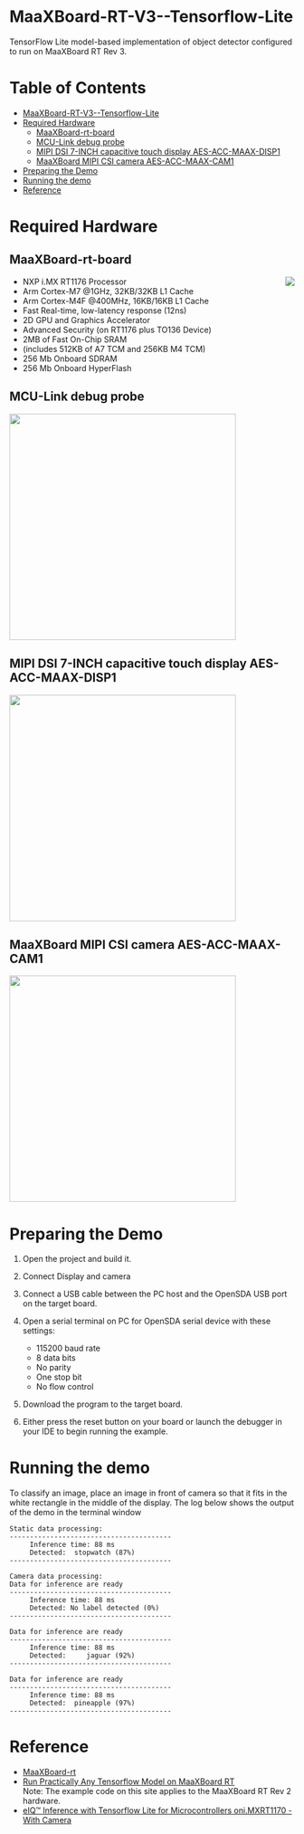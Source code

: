 # MaaXBoard-RT-V3--Tensorflow-Lite
TensorFlow Lite model-based implementation of object detector configured to run on MaaXBoard RT Rev 3.

# Table of Contents <!-- omit in toc -->
- [MaaXBoard-RT-V3--Tensorflow-Lite](#maaxboard-rt-v3--tensorflow-lite)
- [Required Hardware](#required-hardware)
  - [MaaXBoard-rt-board](#maaxboard-rt-board)
  - [MCU-Link debug probe](#mcu-link-debug-probe)
  - [MIPI DSI 7-INCH capacitive touch display AES-ACC-MAAX-DISP1](#mipi-dsi-7-inch-capacitive-touch-display-aes-acc-maax-disp1)
  - [MaaXBoard MIPI CSI camera AES-ACC-MAAX-CAM1](#maaxboard-mipi-csi-camera-aes-acc-maax-cam1)
- [Preparing the Demo](#preparing-the-demo)
- [Running the demo](#running-the-demo)
- [Reference](#reference)
# Required Hardware

## MaaXBoard-rt-board 

[<img align="right" src="https://www.avnet.com/opasdata/d120001/derivates/2/072/243/762/TNN19178_web.jpg">](https://www.avnet.com/wps/portal/us/products/avnet-boards/avnet-board-families/maaxboard/maaxboard-rt/)
- NXP i.MX RT1176 Processor
- Arm Cortex-M7 @1GHz, 32KB/32KB L1 Cache
- Arm Cortex-M4F @400MHz, 16KB/16KB L1 Cache
- Fast Real-time, low-latency response (12ns)
- 2D GPU and Graphics Accelerator
- Advanced Security (on RT1176 plus TO136 Device)
- 2MB of Fast On-Chip SRAM
- (includes 512KB of A7 TCM and 256KB M4 TCM)
- 256 Mb Onboard SDRAM
- 256 Mb Onboard HyperFlash

## MCU-Link debug probe

[<img width="400" src="https://www.nxp.com/assets/images/en/dev-board-image/MCU-LINK-TOP.jpg">](https://www.avnet.com/shop/us/products/nxp/mcu-link-3074457345644906182/)

## MIPI DSI 7-INCH capacitive touch display AES-ACC-MAAX-DISP1

[<img width="400" src="https://www.avnet.com/opasdata/d120001/derivates/2/072/242/815/Disp1_web.jpg">](https://www.avnet.com/shop/us/products/avnet-engineering-services/aes-acc-maax-disp1-3074457345642357170?krypto=FJFBRsl95iTv7wDNuSR8nKfh4sDa6wB9tRUqa52bF9fY8qx%2F7OjPbCiUNS6NdeU%2FTw2C17S6PEcEqiaAm6FCSHthotP00D7734JXiaXbNjB8KklgQy8Ie4MclHZgTePrekjNQS2KTRs8J2k1oyje7g%3D%3D)

## MaaXBoard MIPI CSI camera AES-ACC-MAAX-CAM1 
[<img width="400" src="https://www.avnet.com/opasdata/d120001/derivates/2/072/242/829/AES-ACC-MAAX-CAM1-Image_web.jpg">](https://www.avnet.com/shop/us/products/avnet-engineering-services/aes-acc-maax-cam1-3074457345642357172/)


# Preparing the Demo
1.  Open the project and build it.

2.  Connect Display and camera
   
3.  Connect a USB cable between the PC host and the OpenSDA USB port on the target board.

4.  Open a serial terminal on PC for OpenSDA serial device with these settings:
    - 115200 baud rate
    - 8 data bits
    - No parity
    - One stop bit
    - No flow control
  
5.  Download the program to the target board.

6.  Either press the reset button on your board or launch the debugger in your IDE to begin running the example.

# Running the demo

To classify an image, place an image in front of camera so that it fits in the
white rectangle in the middle of the display.
The log below shows the output of the demo in the terminal window

```console
Static data processing:
----------------------------------------
     Inference time: 88 ms
     Detected:  stopwatch (87%)
----------------------------------------

Camera data processing:
Data for inference are ready
----------------------------------------
     Inference time: 88 ms
     Detected: No label detected (0%)
----------------------------------------

Data for inference are ready
----------------------------------------
     Inference time: 88 ms
     Detected:     jaguar (92%)
----------------------------------------

Data for inference are ready
----------------------------------------
     Inference time: 88 ms
     Detected:  pineapple (97%)
----------------------------------------
```
# Reference

* [MaaXBoard-rt](https://www.avnet.com/wps/portal/us/products/avnet-boards/avnet-board-families/maaxboard/maaxboard-rt/)
* [Run Practically Any Tensorflow Model on MaaXBoard RT](https://www.hackster.io/monica/run-practically-any-tensorflow-model-on-maaxboard-rt-b2e1c2/)<br> Note: The example code on this site applies to the MaaXBoard RT Rev 2 hardware.
* [eIQ™ Inference with Tensorflow Lite for Microcontrollers oni.MXRT1170 -With Camera](https://community.nxp.com/t5/eIQ-Machine-Learning-Software/Getting-Started-with-TensorFlow-Lite-for-Microcontrollers-on-i/ta-p/1124103?attachment-id=123710)

    